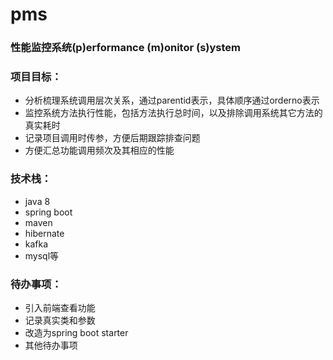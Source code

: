 # pms
### 性能监控系统(p)erformance (m)onitor (s)ystem

### 项目目标：
- 分析梳理系统调用层次关系，通过parentid表示，具体顺序通过orderno表示
- 监控系统方法执行性能，包括方法执行总时间，以及排除调用系统其它方法的真实耗时
- 记录项目调用时传参，方便后期跟踪排查问题
- 方便汇总功能调用频次及其相应的性能

### 技术栈：
- java 8
- spring boot
- maven
- hibernate
- kafka
- mysql等

### 待办事项：
- 引入前端查看功能
- 记录真实类和参数
- 改造为spring boot starter
- 其他待办事项